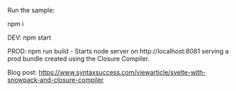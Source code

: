 Run the sample:

npm i

DEV:  npm start

PROD: npm run build - Starts node server on http://localhost:8081 serving a prod bundle created using the Closure Compiler.

Blog post: https://www.syntaxsuccess.com/viewarticle/svelte-with-snowpack-and-closure-compiler
